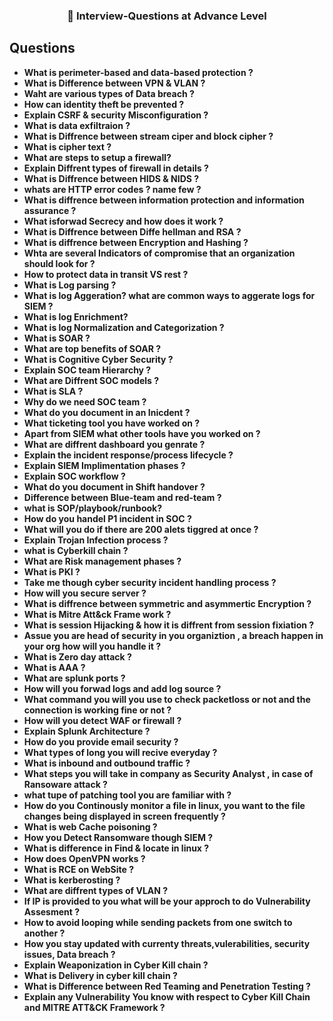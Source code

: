 
<h3 align="center"> 📝 Interview-Questions at Advance Level </h3>

## Questions


- **What is perimeter-based and data-based protection ?**
- **What is Difference between VPN & VLAN ?**
- **Waht are various types of Data breach ?**
- **How can identity theft be prevented ?**
- **Explain CSRF & security Misconfiguration ?**
- **What is data exfiltraion ?**
- **What is Diffrence between stream ciper and block cipher ?**
- **What is cipher text ?**
- **What are steps to setup a firewall?**
- **Explain Diffrent types of firewall in details ?**
- **What is Diffrence between HIDS & NIDS ?**
- **whats are HTTP error codes ? name few ?**
- **What is diffrence between information protection and information assurance ?**
- **What isforwad Secrecy and how does it work ?**
- **What is Diffrence between Diffe hellman and RSA ?**
- **What is diffrence between Encryption and Hashing ?**
- **Whta are several Indicators of compromise that an organization should look for ?**
- **How to protect data in transit VS rest ?**
- **What is Log parsing ?**
- **What is log Aggeration? what are common ways to aggerate logs for SIEM ?**
- **What is log Enrichment?**
- **What is log Normalization and Categorization ?**
- **What is SOAR ?**
- **What are top benefits of SOAR ?**
- **What is Cognitive Cyber Security ?**
- **Explain SOC team Hierarchy ?**
- **What are Diffrent SOC models ?**
- **What is SLA ?**
- **Why do we need SOC team ?**
- **What do you document in an Inicdent ?**
- **What ticketing tool you have worked on ?**
- **Apart from SIEM what other tools have you worked on ?**
- **What are diffrent dashboard you genrate ?**
- **Explain the incident response/process lifecycle ?**
- **Explain SIEM Implimentation phases ?**
- **Explain SOC workflow ?**
- **What do you document in Shift handover ?**
- **Difference between Blue-team and red-team ?**
- **what is SOP/playbook/runbook?**
- **How do you handel P1 incident in SOC ?**
- **What will you do if there are 200 alets tiggred at once ?**
- **Explain Trojan Infection process ?**
- **what is Cyberkill chain ?**
- **What are Risk management phases ?**
- **What is PKI ?**
- **Take me though cyber security incident handling process ?**
- **How will you secure server ?**
- **What is diffrence between symmetric and asymmertic Encryption ?**
- **What is Mitre Att&ck Frame work ?**
- **What is session Hijacking & how it is diffrent from session fixiation ?**
- **Assue you are head of security in you organiztion , a breach happen in your org how will you handle it ?**
- **What is Zero day attack ?**
- **What is AAA ?**
- **What are splunk ports ?**
- **How will you forwad logs and add log source ?**
- **What command you will you use to check packetloss or not and the connection is working fine or not ?**
- **How will you detect WAF or firewall ?**
- **Explain Splunk Architecture ?**
- **How do you provide email security ?**
- **What types of long you will recive everyday ?**
- **What is inbound and outbound traffic ?**
- **What steps you will take in company as Security Analyst , in case of Ransoware attack ?**
- **what tupe of patching tool you are familiar with ?**
- **How do you Continously monitor a file in linux, you want to the file changes being displayed in screen frequently ?**
- **What is web Cache poisoning ?**
- **How you Detect Ransomware though SIEM ?**
- **What is difference in Find & locate in linux ?**
- **How does OpenVPN works ?**
- **What is RCE on WebSite ?**
- **What is kerberosting ?**
- **What are diffrent types of VLAN ?**
- **If IP is provided to you what will be your approch to do Vulnerability Assesment ?**
- **How to avoid looping while sending packets from one switch to another ?**
- **How you stay updated with currenty threats,vulerabilities, security issues, Data breach ?**
- **Explain Weaponization in Cyber Kill chain ?**
- **What is Delivery in cyber kill chain ?**
- **What is Difference  between Red Teaming and Penetration Testing ?**
- **Explain any Vulnerability You know with respect to Cyber Kill Chain and MITRE ATT&CK Framework ?**


